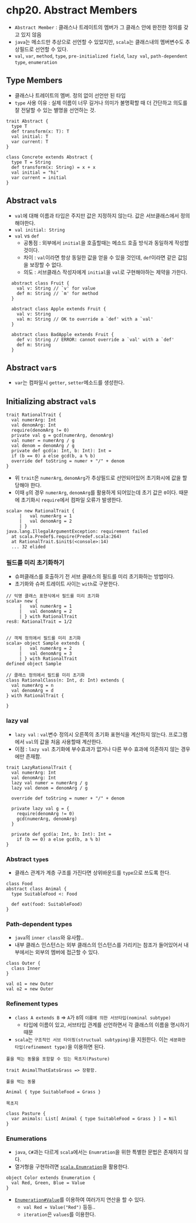 # chp20. Abstract Members

- `Abstract Member` : 클래스나 트레이트의 멤버가 그 클래스 안에 완전한 정의를 갖고 있지 않음 
- `java`는 메소드만 추상으로 선언할 수 있었지만, `scala`는 클래스내의 멤버변수도 추상필드로 선언할 수 있다.
- `val`, `var`, `method`, `type`, `pre-initialized field`, `lazy val`, `path-dependent type`, `enumeration`

## Type Members
- 클래스나 트레이트의 멤버. 정의 없이 선언만 된 타입
- `type` 사용 이유 : 실제 이름이 너무 길거나 의미가 불명확할 때 더 간단하고 의도를 잘 전달할 수 있는 별명을 선언하는 것.

```
trait Abstract {
  type T
  def transform(x: T): T
  val initial: T
  var current: T
}

class Concrete extends Abstract {
  type T = String
  def transform(x: String) = x + x
  val initial = "hi"
  var current = initial
}
```

## Abstract `val`s
- `val`에 대해 이름과 타입은 주지만 값은 지정하지 않는다. 값은 서브클래스에서 정의해야한다.
- `val initial: String`
- `val` vs `def`
    - 공통점 : 외부에서 `initial`을 호출할때는 메소드 호출 방식과 동일하게 작성할 것이다.
    - 차이 : `val`이라면 항상 동일한 값을 얻을 수 있을 것인데, `def`이라면 같은 값임을 보장할 수 없다.
    - 의도 : 서브클래스 작성자에게 `initial`을 `val`로 구현해야하는 제약을 가한다.

```
  abstract class Fruit {
    val v: String // `v' for value
    def m: String // `m' for method
  }

  abstract class Apple extends Fruit {
    val v: String
    val m: String // OK to override a `def' with a `val'
  }

  abstract class BadApple extends Fruit {
    def v: String // ERROR: cannot override a `val' with a `def'
    def m: String
  }
```

## Abstract `var`s
- `var`는 컴파일시 `getter`, `setter`메소드를 생성한다.

## Initializing abstract `val`s

```
trait RationalTrait {
  val numerArg: Int
  val denomArg: Int
  require(denomArg != 0)
  private val g = gcd(numerArg, denomArg)
  val numer = numerArg / g
  val denom = denomArg / g
  private def gcd(a: Int, b: Int): Int =
  if (b == 0) a else gcd(b, a % b)
  override def toString = numer + "/" + denom
}
```

- 위 `trait`은 `numerArg`, `denomArg`가 추상필드로 선언되어있어 초기화시에 값을 할당해야 한다.
- 이때 `g`의 경우 `numerArg`, `denomArg`를 활용하게 되어있는데 초기 값은 `0`이다. 때문에 초기화시 `require`에서 컴파일 오류가 발생한다.

```
scala> new RationalTrait {
     |   val numerArg = 1
     |   val denomArg = 2
     | }
java.lang.IllegalArgumentException: requirement failed
  at scala.Predef$.require(Predef.scala:264)
  at RationalTrait.$init$(<console>:14)
  ... 32 elided
```

### 필드를 미리 초기화하기
- 슈퍼클래스를 호출하기 전 서브 클래스의 필드를 미리 초기화하는 방법이다.
- 초기화와 슈퍼 트레이트 사이는 `with`로 구분한다.

```
// 익명 클래스 표현식에서 필드를 미리 초기화
scala> new {
     |   val numerArg = 1
     |   val denomArg = 2
     | } with RationalTrait
res8: RationalTrait = 1/2


// 객체 정의에서 필드를 미리 초기화
scala> object Sample extends {
     |   val numerArg = 2
     |   val denomArg = 3
     | } with RationalTrait
defined object Sample

// 클래스 정의에서 필드를 미리 초기화
class RationalClass(n: Int, d: Int) extends {
  val numerArg = n
  val denomArg = d
} with RationalTrait {
  
}
```

### lazy val
- `lazy val` : `val`변수 정의시 오른쪽의 초기화 표현식을 계산하지 않는다. 프로그램에서 `val`의 값을 처음 사용할때 계산한다.
- 이점 : `lazy val` 초기화에 부수효과가 없거나 다른 부수 효과에 의존하지 않는 경우에만 존재함.

```
trait LazyRationalTrait { 
  val numerArg: Int 
  val denomArg: Int 
  lazy val numer = numerArg / g
  lazy val denom = denomArg / g

  override def toString = numer + "/" + denom

  private lazy val g = {
    require(denomArg != 0)
    gcd(numerArg, denomArg)
  }

  private def gcd(a: Int, b: Int): Int = 
    if (b == 0) a else gcd(b, a % b)
}
```

### Abstract `type`s

- 클래스 관계가 계층 구조를 가진다면 상위바운드를 `type`으로 쓰도록 한다.

```
class Food
abstract class Animal {
  type SuitableFood <: Food

  def eat(food: SuitableFood)
}
```

### Path-dependent types

- `java`의 `inner class`와 유사함..
- 내부 클래스 인스턴스는 외부 클래스의 인스턴스를 가리키는 참조가 들어있어서 내부에서는 외부의 멤버에 접근할 수 있다.

```
class Outer {
  class Inner
}

val o1 = new Outer
val o2 = new Outer
```

### Refinement types
- `class A extends B` => `A`가 `B`의 `이름에 의한 서브타입(nominal subtype)`
    - 타입에 이름이 있고, 서브타입 관계를 선언하면서 각 클래스의 이름을 명시하기 때문
- `scala`는 `구조적인 서브 타이핑(structual subtyping)`을 지원한다. 이는 `세분화한 타입(refinement type)`을 이용하면 된다.

```
풀을 먹는 동물을 포함할 수 있는 목초지(Pasture)

trait AnimalThatEatsGrass => 장황함.

풀을 먹는 동물

Animal { type SuitableFood = Grass }

목초지

class Pasture {
  var animals: List[ Animal { type SuitableFood = Grass } ] = Nil
}
```

### Enumerations

- `java`, `C#`과는 다르게 `scala`에서는 `Enumration`을 위한 특별한 문법은 존재하지 않다.
- 열거형을 구현하려면 [`scala.Enumration`](https://www.scala-lang.org/api/current/scala/Enumeration.html)을 활용한다.

```
object Color extends Enumeration {
  val Red, Green, Blue = Value
}
```

- [`Enumeration#Value`](https://www.scala-lang.org/api/current/scala/Enumeration$Value.html)를 이용하여 여러가지 연산을 할 수 있다.
    - `val Red = Value("Red")` 등등..
    - `iteration`은 `values`를 이용한다.

